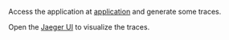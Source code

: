 Access the application at [application]({{TRAFFIC_HOST1_5000}}) and generate some traces.

Open the [Jaeger UI]({{TRAFFIC_HOST1_16686}}) to visualize the traces.